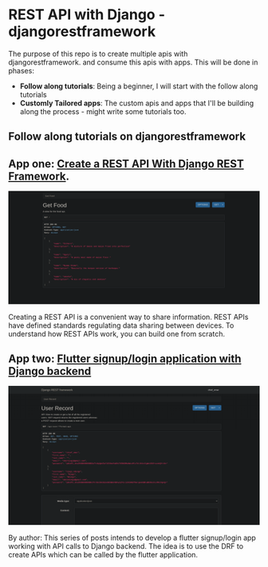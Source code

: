 # REST API with Django - djangorestframework

<p>
The purpose of this repo is to create multiple apis with djangorestframework.
and consume this apis with apps. This will be done in phases:
</p>

* <b>Follow along tutorials</b>: Being a beginner, I will start with the follow along tutorials
* <b>Customly Tailored apps</b>: The custom apis and apps that I'll be building along the process - might write some tutorials too.

## Follow along tutorials on djangorestframework

## App one: [Create a REST API With Django REST Framework](https://www.makeuseof.com/django-rest-api-create/).
![image](/images/appone.png)
<p>Creating a REST API is a convenient way to share information. REST APIs have defined standards regulating data sharing between devices. To understand how REST APIs work, you can build one from scratch.</p>

## App two: [Flutter signup/login application with Django backend](https://dev.to/amartyadev/flutter-app-authentication-with-django-backend-1-21cp)
![image](/images/apptwo.png)
<p>By author: This series of posts intends to develop a flutter signup/login app working with API calls to Django backend. The idea is to use the DRF to create APIs which can be called by the flutter application. </p>